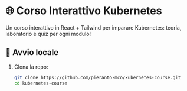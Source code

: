 # 🌐 Corso Interattivo Kubernetes

Un corso interattivo in React + Tailwind per imparare Kubernetes: teoria, laboratorio e quiz per ogni modulo!

## 🚀 Avvio locale

1. Clona la repo:
   ```bash
   git clone https://github.com/pieranto-mco/kubernetes-course.git
   cd kubernetes-course
